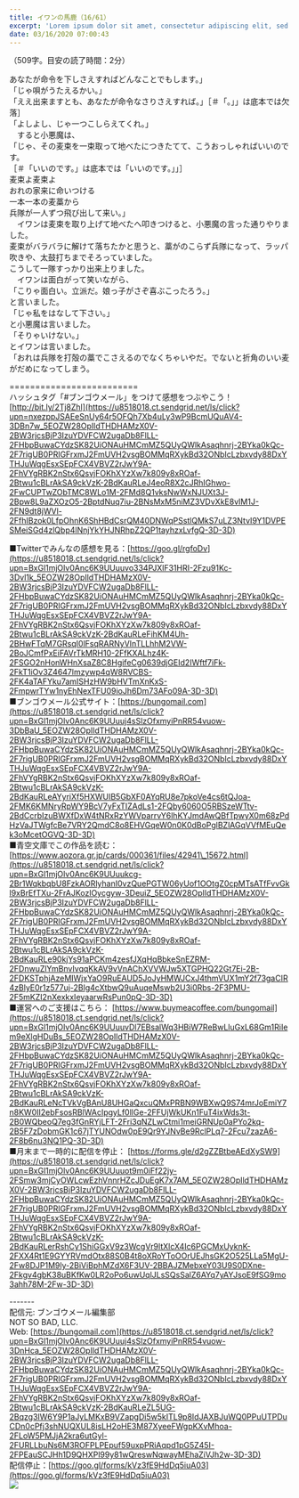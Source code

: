 ```yaml
---
title: イワンの馬鹿（16/61）
excerpt: 'Lorem ipsum dolor sit amet, consectetur adipiscing elit, sed do eiusmod tempor incididunt ut labore et dolore magna aliqua. Praesent elementum facilisis leo vel fringilla est ullamcorper eget. At imperdiet dui accumsan sit amet nulla facilisi morbi tempus.'
date: 03/16/2020 07:00:43
---
```


（509字。目安の読了時間：2分）  
  
あなたが命令を下しさえすればどんなことでもします。」  
「じゃ唄がうたえるかい。」  
「ええ出来ますとも、あなたが命令なさりさえすれば。」［＃「。」」は底本では欠落］  
「よしよし、じゃ一つこしらえてくれ。」  
　すると小悪魔は、  
「じゃ、その麦束を一束取って地べたにつきたてて、こうおっしゃればいいのです。  
［＃「いいのです。」は底本では「いいのです。」」］  
麦束よ麦束よ  
おれの家来に命いつける  
一本一本の麦藁から  
兵隊が一人ずつ飛び出して来い。」  
　イワンは麦束を取り上げて地べたへ叩きつけると、小悪魔の言った通りやりました。  
麦束がバラバラに解けて落ちたかと思うと、藁がのこらず兵隊になって、ラッパ吹きや、太鼓打ちまでそろっていました。  
こうして一隊すっかり出来上りました。  
　イワンは面白がって笑いながら、  
「こりゃ面白い。立派だ。娘っ子がさぞ喜ぶこったろう。」  
と言いました。  
「じゃ私をはなして下さい。」  
と小悪魔は言いました。  
「そりゃいけない。」  
とイワンは言いました。  
「おれは兵隊を打殻の藁でこさえるのでなくちゃいやだ。でないと折角のいい麦がだめになってしまう。  
  
\=========================  
ハッシュタグ「#ブンゴウメール」をつけて感想をつぶやこう！　  
[http://bit.ly/2Tj8Zhl](https://u8518018.ct.sendgrid.net/ls/click?upn=nxezppJSAEeSnUy64r5OFQh7Xb4uLy3wP9BcmUQuAV4-3DBn7w_5EOZW28OpIldTHDHAMzX0V-2BW3rjcsBjP3IzuYDVFCW2ugaDb8FlLL-2FHbpBuwaCYdzSK82UiONAuHMCmMZ5QUyQWlkAsaqhnrj-2BYka0kQc-2F7rigUB0PRlGFrxmJ2FmUVH2vsgBOMMqRXykBd32ONbIcLzbxvdy88DxYTHJuWqgEsxSEpFCX4VBVZ2rJwY9A-2FhVYgRBK2nStx6QsvjFOKhXYzXw7k809y8xROaf-2Btwu1cBLrAkSA9ckVzK-2BdKauRLeJ4eoR8X2cJRhIGhwo-2FwCUPTwZObTMC8WLo1M-2FMd8Q1vksNwWxNJUXt3J-2Bpw8L9aZXOzO5-2BptdNuq7iu-2BNsMxM5niMZ3VDvXkE8vIM1J-2FN9dt8jWVl-2FfhIBzok0LfpOhnK6ShHBdCsrQM40DNWqPSstlQMkS7uLZ3NtvI9Y1DVPESMeiSGd4zlQbp4lNnjYkYHJNRhpZ2QP1tayhzxLvfgQ-3D-3D)  
  
■Twitterでみんなの感想を見る：[https://goo.gl/rgfoDv](https://u8518018.ct.sendgrid.net/ls/click?upn=BxGl1mjOlv0Anc6K9UUuuvo334PJXlF31HRI-2Fzu91Kc-3Dvl1k_5EOZW28OpIldTHDHAMzX0V-2BW3rjcsBjP3IzuYDVFCW2ugaDb8FlLL-2FHbpBuwaCYdzSK82UiONAuHMCmMZ5QUyQWlkAsaqhnrj-2BYka0kQc-2F7rigUB0PRlGFrxmJ2FmUVH2vsgBOMMqRXykBd32ONbIcLzbxvdy88DxYTHJuWqgEsxSEpFCX4VBVZ2rJwY9A-2FhVYgRBK2nStx6QsvjFOKhXYzXw7k809y8xROaf-2Btwu1cBLrAkSA9ckVzK-2BdKauRLeFihKM4Uh-2BHwFTqM7GRsqI0lFsqRARNyVInTLLhhM2VW-2BoJCmfPxEiFAVrTkMRH10-2FfKXALhz4K-2FSGO2nHonWHnXsaZ8C8HgifeCg0639djGEId2IWftf7iFk-2FkT1iOv3Z4647lmzywp4qW8RVCBS-2FK4aTAFYku7amISHzHW9bHVTmXnKxS-2FmpwrTYw1nyEhNexTFU09ioJh6Dm73AFo09A-3D-3D)  
■ブンゴウメール公式サイト：[https://bungomail.com](https://u8518018.ct.sendgrid.net/ls/click?upn=BxGl1mjOlv0Anc6K9UUuuj4sSlzOfxmyiPnRR54vuow-3DbBaU_5EOZW28OpIldTHDHAMzX0V-2BW3rjcsBjP3IzuYDVFCW2ugaDb8FlLL-2FHbpBuwaCYdzSK82UiONAuHMCmMZ5QUyQWlkAsaqhnrj-2BYka0kQc-2F7rigUB0PRlGFrxmJ2FmUVH2vsgBOMMqRXykBd32ONbIcLzbxvdy88DxYTHJuWqgEsxSEpFCX4VBVZ2rJwY9A-2FhVYgRBK2nStx6QsvjFOKhXYzXw7k809y8xROaf-2Btwu1cBLrAkSA9ckVzK-2BdKauRLeAYyriXf5HXWUIB5GbXF0AYqRU8e7pkoVe4cs6tQJoa-2FMK6KMNryRpWY9BcV7yFxTIZAdLs1-2FQby6060O5RBSzeWTtv-2BdCcrbIzuBWXfDxW4tNRxRzYWVparrvY6lhKYJmdAwQBfTpwyX0m68zPdHzVaJTWgfcBe7VRY2QmdC8o8EHVGqeW0n0K0dBoPglBZlAGqVVfMEuQek3oMcetOGVQ-3D-3D)  
■青空文庫でこの作品を読む：[https://www.aozora.gr.jp/cards/000361/files/42941\_15672.html](https://u8518018.ct.sendgrid.net/ls/click?upn=BxGl1mjOlv0Anc6K9UUuukcg-2Br1WqkbqbU8FzkAORlyhanI0vzQuePGTW06yUof1OOtgZ0cpMTsATfFvvGkl9xBrEfTXu-2FrAJKozlOycgyw-3DeuiZ_5EOZW28OpIldTHDHAMzX0V-2BW3rjcsBjP3IzuYDVFCW2ugaDb8FlLL-2FHbpBuwaCYdzSK82UiONAuHMCmMZ5QUyQWlkAsaqhnrj-2BYka0kQc-2F7rigUB0PRlGFrxmJ2FmUVH2vsgBOMMqRXykBd32ONbIcLzbxvdy88DxYTHJuWqgEsxSEpFCX4VBVZ2rJwY9A-2FhVYgRBK2nStx6QsvjFOKhXYzXw7k809y8xROaf-2Btwu1cBLrAkSA9ckVzK-2BdKauRLe90kjYs91aPCKm4zesfJXqHqBbkeSnEZRM-2FDnwuZlYmBnvIvqqKkAV9vVnAChXVVWJw5XTGPHQ22Gt7Ei-2B-2FDKSTphjAzeMIWjxYaO9RuEAUD5JoJyHMWJCxJ4thmVUX1mY2f73gaCIR4zBlyE0r1z577uj-2Blg4cXtbwQ9uAuqeMswb2U3i0Rbs-2F3PMU-2F5mKZI2nXexkxIeyaarwRsPun0pQ-3D-3D)  
■運営へのご支援はこちら： [https://www.buymeacoffee.com/bungomail](https://u8518018.ct.sendgrid.net/ls/click?upn=BxGl1mjOlv0Anc6K9UUuuvDl7EBsalWq3HBiW7ReBwLluGxL68Gm1RiIem9eXlgHDuBs_5EOZW28OpIldTHDHAMzX0V-2BW3rjcsBjP3IzuYDVFCW2ugaDb8FlLL-2FHbpBuwaCYdzSK82UiONAuHMCmMZ5QUyQWlkAsaqhnrj-2BYka0kQc-2F7rigUB0PRlGFrxmJ2FmUVH2vsgBOMMqRXykBd32ONbIcLzbxvdy88DxYTHJuWqgEsxSEpFCX4VBVZ2rJwY9A-2FhVYgRBK2nStx6QsvjFOKhXYzXw7k809y8xROaf-2Btwu1cBLrAkSA9ckVzK-2BdKauRLeNcTVkVgBAnU8UHGaQxcuQMxPRBN9WBXwQ9S74mrJoEmiY7n8KW0II2ebFsosRBlWAcIpgyLf0llGe-2FFUjWkUKn1FuT4ixWds3t-2B0WQbeoQ7eg3fGnRYjLFT-2Fri3qNZLwCtmi1meiGRNUp0aPYo2kq-2B5F7zDobmGK1c67jTYUNOdw0pE9Qr9YJNvBe9RclPLq7-2Fcu7zazA6-2F8b6nu3NQ1PQ-3D-3D)  
■月末まで一時的に配信を停止： [https://forms.gle/d2gZZBtbeAEdXySW9](https://u8518018.ct.sendgrid.net/ls/click?upn=BxGl1mjOlv0Anc6K9UUuuot9m0iFf22jy-2FSmw3mjCyOWLcwEzhVnnrHZcJDuEgK7x7AM_5EOZW28OpIldTHDHAMzX0V-2BW3rjcsBjP3IzuYDVFCW2ugaDb8FlLL-2FHbpBuwaCYdzSK82UiONAuHMCmMZ5QUyQWlkAsaqhnrj-2BYka0kQc-2F7rigUB0PRlGFrxmJ2FmUVH2vsgBOMMqRXykBd32ONbIcLzbxvdy88DxYTHJuWqgEsxSEpFCX4VBVZ2rJwY9A-2FhVYgRBK2nStx6QsvjFOKhXYzXw7k809y8xROaf-2Btwu1cBLrAkSA9ckVzK-2BdKauRLerRshCy1ShiGGxV9z3WcgVr9ltXlcX4Ic6PGCMxUyknK-2FXX4Rt1E9GYYRVmdOtx88S0B4t8oXRoYToOOrUEJhsGK2O525LLa5MgU-2Fw8DJP1M9ly-2BiViBphMZdX6F3UV-2BBAJZMebxeY03U9S0DXne-2Fkgv4gbK38uBKfKw0LR2oPo6uwUqlJLsSQsSalZ6AYq7yAYJsoE9fSG9mo3ahh78M-2Fw-3D-3D)  
  
\-------  
配信元: ブンゴウメール編集部  
NOT SO BAD, LLC.  
Web: [https://bungomail.com](https://u8518018.ct.sendgrid.net/ls/click?upn=BxGl1mjOlv0Anc6K9UUuuj4sSlzOfxmyiPnRR54vuow-3DnHca_5EOZW28OpIldTHDHAMzX0V-2BW3rjcsBjP3IzuYDVFCW2ugaDb8FlLL-2FHbpBuwaCYdzSK82UiONAuHMCmMZ5QUyQWlkAsaqhnrj-2BYka0kQc-2F7rigUB0PRlGFrxmJ2FmUVH2vsgBOMMqRXykBd32ONbIcLzbxvdy88DxYTHJuWqgEsxSEpFCX4VBVZ2rJwY9A-2FhVYgRBK2nStx6QsvjFOKhXYzXw7k809y8xROaf-2Btwu1cBLrAkSA9ckVzK-2BdKauRLeZL5UG-2Bqzg3IW6Y9P1aJyLMKxB9VZapgDi5w5kITL9p8IdJAXBJuWQ0PPuUTPDuCDn0cPfj3shNUQXUL8isLH2oHE3M87XyeeFWgpKXvMhoa-2FLoW5PMJjA2kra6utGyl-2FURLLbuNs6M3ROFPLPEpuf59uxpPRiAqpd1pG5Z45I-2FPEauSCJHh1D9QHXPl99y81wQreswNqwayMEhaZiVJh2w-3D-3D)  
配信停止：[https://goo.gl/forms/kVz3fE9HdDq5iuA03](https://goo.gl/forms/kVz3fE9HdDq5iuA03)  
![](https://u8518018.ct.sendgrid.net/wf/open?upn=ypZaqTjaYrwJSsa-2BLe7H7RcvxSux8rtM6dMtnptkxLQMLiJbmQ03whDMSt9-2BvxM-2BKE6ujadHWCHS-2FYDUUXrKB1ko48yvbyCc0cRihB-2Fp5Bay9wjnwFFFSOMUGZ1XsQFL6p8hp16D1yieF4SRPfSVoJ7ikENey6t2JXpqpBSJ9r66r6bTa-2BzJue5WgMPlJFYTamUxZu-2B5aP9M8Lfrp2Pzz3rgSUfxLJRfO6h8xLanzou4Tli7gKcVWCMi-2B8RKehuzvroGIYF7sckhqYM-2FaWKKdAzj4aGsvVgLDUkMYu0-2BqRbu-2Bzucf-2BudBE1F7XZwbCiFPBQKwTQhmuJhd50Nc-2BmsdtsGwViMVmeMVUNHbqrsUZ-2FkKLqGtlLMdjJI-2BdkwMi-2F6Jd-2B0Qp9nYDZxUlRNertioT8cbHrtbs3nhZcMTqdJ4Pa3OfbTF-2FhIiRypVgK5gad5V4xdhQBDUCWSm0NVbfQzxA-3D-3D)